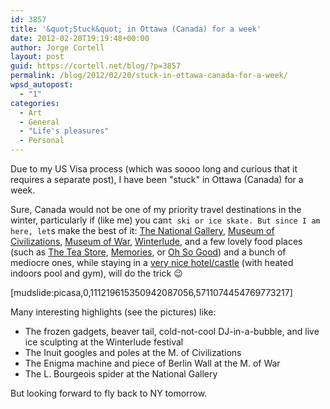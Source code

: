 ```yaml
---
id: 3857
title: '&quot;Stuck&quot; in Ottawa (Canada) for a week'
date: 2012-02-20T19:19:48+00:00
author: Jorge Cortell
layout: post
guid: https://cortell.net/blog/?p=3857
permalink: /blog/2012/02/20/stuck-in-ottawa-canada-for-a-week/
wpsd_autopost:
  - "1"
categories:
  - Art
  - General
  - "Life's pleasures"
  - Personal
---
```

Due to my US Visa process (which was soooo long and curious that it requires a separate post), I have been "stuck" in Ottawa (Canada) for a week.

Sure, Canada would not be one of my priority travel destinations in the winter, particularly if (like me) you can`t ski or ice skate. But since I am here, let`s make the best of it: <a title="https://www.gallery.ca/en/" href="https://www.gallery.ca/en/" target="_blank">The National Gallery</a>, <a title="https://www.civilization.ca/" href="https://www.civilization.ca/" target="_blank">Museum of Civilizations</a>, <a title="https://www.warmuseum.ca/home/" href="https://www.warmuseum.ca/home/" target="_blank">Museum of War</a>, <a title="https://www.canadascapital.gc.ca/celebrate/winterlude" href="https://www.canadascapital.gc.ca/celebrate/winterlude" target="_blank">Winterlude</a>, and a few lovely food places (such as <a title="https://www.teastore.ca/" href="https://www.teastore.ca/" target="_blank">The Tea Store</a>, <a title="https://www.yelp.ca/biz/memories-restaurant-ottawa" href="https://www.yelp.ca/biz/memories-restaurant-ottawa" target="_blank">Memories</a>, or <a title="https://www.yelp.ca/biz/oh-so-good-desserts-and-coffee-house-ottawa" href="https://www.yelp.ca/biz/oh-so-good-desserts-and-coffee-house-ottawa" target="_blank">Oh So Good</a>) and a bunch of mediocre ones, while staying in a <a title="https://www.fairmont.com/laurier" href="https://www.fairmont.com/laurier" target="_blank">very nice hotel/castle</a> (with heated indoors pool and gym), will do the trick 😉

[mudslide:picasa,0,111219615350942087056,5711074454769773217]

Many interesting highlights (see the pictures) like:

  * The frozen gadgets, beaver tail, cold-not-cool DJ-in-a-bubble, and live ice sculpting at the Winterlude festival
  * The Inuit googles and poles at the M. of Civilizations
  * The Enigma machine and piece of Berlin Wall at the M. of War
  * The L. Bourgeois spider at the National Gallery

But looking forward to fly back to NY tomorrow.
